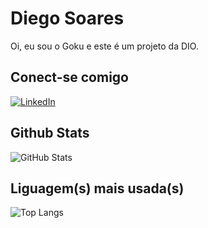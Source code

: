 # Diego Soares
Oi, eu sou o Goku e este é um projeto da DIO.

## Conect-se comigo
[![LinkedIn](https://img.shields.io/badge/LinkedIn-000?style=for-the-badge&logo=linkedin&logoColor=0E76A8)](https://www.linkedin.com/in/soaresdiego333/)


## Github Stats
![GitHub Stats](https://github-readme-stats.vercel.app/api?username=Soaresdiego3&theme=transparent&bg_color=000&border_color=30A3DC&show_icons=true&icon_color=30A3DC&title_color=E94D5F&text_color=FFF)


## Liguagem(s) mais usada(s)
![Top Langs](https://github-readme-stats-git-masterrstaa-rickstaa.vercel.app/api/top-langs/?username=Soaresdiego3&layout=compact&bg_color=000&border_color=30A3DC&title_color=E94D5F&text_color=FFF)